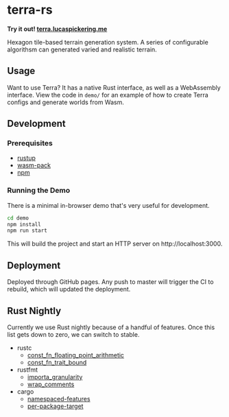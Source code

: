 # terra-rs

**Try it out! [terra.lucaspickering.me](https://terra.lucaspickering.me)**

Hexagon tile-based terrain generation system. A series of configurable algorithsm can generated varied and realistic terrain.

## Usage

Want to use Terra? It has a native Rust interface, as well as a WebAssembly interface. View the code in `demo/` for an example of how to create Terra configs and generate worlds from Wasm.

## Development

### Prerequisites

- [rustup](https://rustup.rs/)
- [wasm-pack](https://rustwasm.github.io/wasm-pack/installer/)
- [npm](https://www.npmjs.com/get-npm)

### Running the Demo

There is a minimal in-browser demo that's very useful for development.

```sh
cd demo
npm install
npm run start
```

This will build the project and start an HTTP server on http://localhost:3000.

## Deployment

Deployed through GitHub pages. Any push to master will trigger the CI to rebuild, which will updated the deployment.

## Rust Nightly

Currently we use Rust nightly because of a handful of features. Once this list gets down to zero, we can switch to stable.

- rustc
  - [const_fn_floating_point_arithmetic](https://github.com/rust-lang/rust/issues/57241)
  - [const_fn_trait_bound](https://github.com/rust-lang/rust/issues/57563)
- rustfmt
  - [importa_granularity](https://github.com/rust-lang/rustfmt/blob/master/Configurations.md#imports_granularity)
  - [wrap_comments](https://github.com/rust-lang/rustfmt/issues/3347)
- cargo
  - [namespaced-features](https://doc.rust-lang.org/cargo/reference/unstable.html#namespaced-features)
  - [per-package-target](https://doc.rust-lang.org/nightly/cargo/reference/unstable.html#per-package-target)
